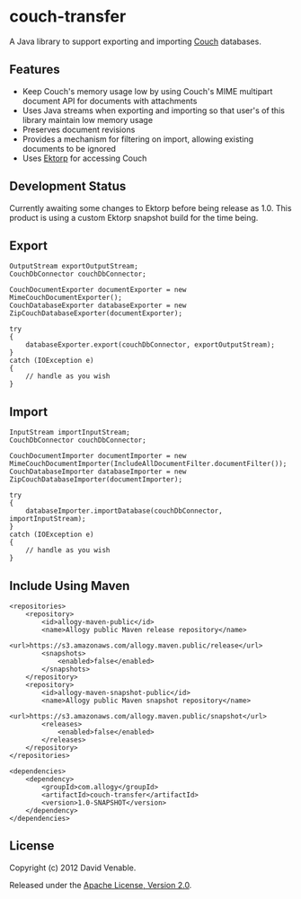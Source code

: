 couch-transfer
==============

A Java library to support exporting and importing [Couch][couch] databases.

Features
--------
 * Keep Couch's memory usage low by using Couch's MIME multipart document API for documents with attachments
 * Uses Java streams when exporting and importing so that user's of this library maintain low memory usage
 * Preserves document revisions
 * Provides a mechanism for filtering on import, allowing existing documents to be ignored
 * Uses [Ektorp][ektorp] for accessing Couch

Development Status
------------------
Currently awaiting some changes to Ektorp before being release as 1.0. This product is using a custom Ektorp snapshot build for the time being.

Export
------

    OutputStream exportOutputStream;
    CouchDbConnector couchDbConnector;

    CouchDocumentExporter documentExporter = new MimeCouchDocumentExporter();
    CouchDatabaseExporter databaseExporter = new ZipCouchDatabaseExporter(documentExporter);

    try
    {
        databaseExporter.export(couchDbConnector, exportOutputStream);
    }
    catch (IOException e)
    {
        // handle as you wish
    }

Import
------

    InputStream importInputStream;
    CouchDbConnector couchDbConnector;

    CouchDocumentImporter documentImporter = new MimeCouchDocumentImporter(IncludeAllDocumentFilter.documentFilter());
    CouchDatabaseImporter databaseImporter = new ZipCouchDatabaseImporter(documentImporter);

    try
    {
        databaseImporter.importDatabase(couchDbConnector, importInputStream);
    }
    catch (IOException e)
    {
        // handle as you wish
    }

Include Using Maven
-------------------

    <repositories>
        <repository>
            <id>allogy-maven-public</id>
            <name>Allogy public Maven release repository</name>
            <url>https://s3.amazonaws.com/allogy.maven.public/release</url>
            <snapshots>
                <enabled>false</enabled>
            </snapshots>
        </repository>
        <repository>
            <id>allogy-maven-snapshot-public</id>
            <name>Allogy public Maven snapshot repository</name>
            <url>https://s3.amazonaws.com/allogy.maven.public/snapshot</url>
            <releases>
                <enabled>false</enabled>
            </releases>
        </repository>
    </repositories>

    <dependencies>
        <dependency>
            <groupId>com.allogy</groupId>
            <artifactId>couch-transfer</artifactId>
            <version>1.0-SNAPSHOT</version>
        </dependency>
    </dependencies>

License
-------

Copyright (c) 2012 David Venable.

Released under the [Apache License, Version 2.0][apache-license].

[couch]: http://couchdb.apache.org/
[apache-license]: http://www.apache.org/licenses/LICENSE-2.0
[ektorp]: http://www.ektorp.org/
